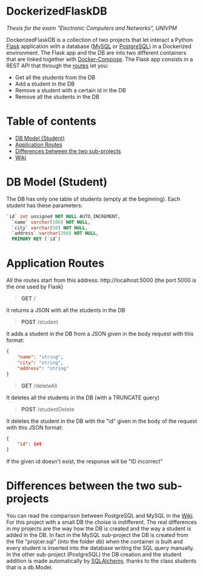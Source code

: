 # DockerizedFlaskDB

*Thesis for the exam "Electronic Computers and Networks", UNIVPM*

DockerizedFlaskDB is a collection of two projects that let interact a Python [Flask](https://flask.palletsprojects.com/en/2.0.x/) application with a database ([MySQL](https://www.mysql.com/) or [PostgreSQL](https://www.postgresql.org/)) in a Dockerized environment. The Flask app and the DB are into two different containers that are linked together with [Docker-Compose](https://docs.docker.com/compose/). The Flask app consists in a REST API that through the [routes](#application-routes) let you:

- Get all the students from the DB
- Add a student in the DB
- Remove a student with a certain id in the DB
- Remove all the students in the DB


# Table of contents

- [DB Model (Student)](#db-model-student)
- [Application Routes](#application-routes)
- [Differences between the two sub-projects](#differences-between-the-two-sub-projects)
- [Wiki](https://github.com/alexpaulofficial/dockerizedFlaskDB/wiki)

# DB Model (Student)

The DB has only one table of students (empty at the beginning). Each student has these parameters:

```sql
`id` int unsigned NOT NULL AUTO_INCREMENT,
  `name` varchar(100) NOT NULL,
  `city` varchar(50) NOT NULL,
  `address` varchar(200) NOT NULL,
  PRIMARY KEY (`id`)
```

# Application Routes
All the routes start from this address:  http://localhost:5000 (the port 5000 is the one used by Flask)

> **GET** /

It returns a JSON with all the students in the DB

> **POST** /student

It adds a student in the DB from a JSON given in the body request with this format:

```json
{
    "name": "string",
    "city": "string",
    "address": "string"
}
```

> **GET**  /deleteAll

It deletes all the students in the DB (with a TRUNCATE query)

> **POST** /studentDelete

It deletes the student in the DB with the "id" given in the body of the request with this JSON format:

```json
{
    "id": int
}
```
If the given id doesn't exist, the response will be "ID incorrect"

# Differences between the two sub-projects

You can read the comparison between PostgreSQL and MySQL in the [Wiki](https://github.com/alexpaulofficial/dockerizedFlaskDB/wiki/MySQL-vs-PostgreSQL). For this project with a small DB the choise is indifferent. The real differences in my projects are the way how the DB is created and the way a student is added in the DB. In fact in the MySQL sub-project the DB is created from the file "projcer.sql" (into the folder db) when the container is built and every student is inserted into the database writing the SQL query manually. In the other sub-project (PostgreSQL) the DB creation and the student addition is made automatically by [SQLAlchemy](https://www.sqlalchemy.org/), thanks to the class students that is a db.Model.